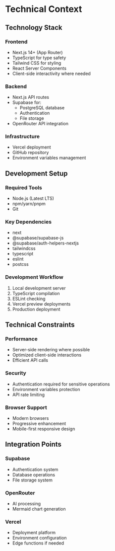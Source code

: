 # Technical Context

## Technology Stack

### Frontend

- Next.js 14+ (App Router)
- TypeScript for type safety
- Tailwind CSS for styling
- React Server Components
- Client-side interactivity where needed

### Backend

- Next.js API routes
- Supabase for:
  - PostgreSQL database
  - Authentication
  - File storage
- OpenRouter API integration

### Infrastructure

- Vercel deployment
- GitHub repository
- Environment variables management

## Development Setup

### Required Tools

- Node.js (Latest LTS)
- npm/yarn/pnpm
- Git

### Key Dependencies

- next
- @supabase/supabase-js
- @supabase/auth-helpers-nextjs
- tailwindcss
- typescript
- eslint
- postcss

### Development Workflow

1. Local development server
2. TypeScript compilation
3. ESLint checking
4. Vercel preview deployments
5. Production deployment

## Technical Constraints

### Performance

- Server-side rendering where possible
- Optimized client-side interactions
- Efficient API calls

### Security

- Authentication required for sensitive operations
- Environment variables protection
- API rate limiting

### Browser Support

- Modern browsers
- Progressive enhancement
- Mobile-first responsive design

## Integration Points

### Supabase

- Authentication system
- Database operations
- File storage system

### OpenRouter

- AI processing
- Mermaid chart generation

### Vercel

- Deployment platform
- Environment configuration
- Edge functions if needed
